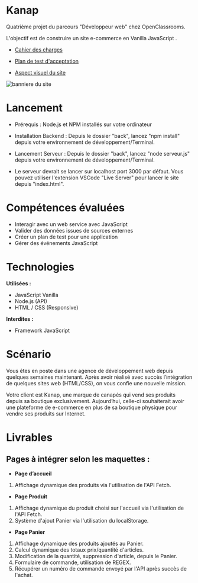 # Kanap

Quatrième projet du parcours "Développeur web" chez OpenClassrooms. 

L'objectif est de construire un site e-commerce en Vanilla JavaScript .

- [Cahier des charges](notes/Kanap%20-%20Specifications%20fonctionnelles.pdf)

- [Plan de test d'acceptation](notes/Kanap%20-%20Plan%20de%20test%20d'acceptation.pdf)

- [Aspect visuel du site](notes/Kanap%20-%20Visuels%20Responsive.pdf)

![banniere du site](/front/images/banniere.png)

# Lancement

- Prérequis  : Node.js et NPM installés sur votre ordinateur

- Installation Backend : Depuis le dossier "back", lancez "npm install" depuis votre environnement de développement/Terminal.

- Lancement Serveur : Depuis le dossier "back", lancez "node serveur.js" depuis votre environnement de développement/Terminal.

- Le serveur devrait se lancer sur localhost port 3000 par défaut. Vous pouvez utiliser l'extension VSCode "Live Server" pour lancer le site depuis "index.html". 

# Compétences évaluées
- Interagir avec un web service avec JavaScript
- Valider des données issues de sources externes
- Créer un plan de test pour une application
- Gérer des événements JavaScript


# Technologies
**Utilisées :** 
- JavaScript Vanilla
- Node.js (API)
- HTML / CSS (Responsive)

**Interdites :** 
- Framework JavaScript

# Scénario
Vous êtes en poste dans une agence de développement web depuis quelques semaines maintenant. Après avoir réalisé avec succès l’intégration de quelques sites web (HTML/CSS), on vous confie une nouvelle mission.

Votre client est Kanap, une marque de canapés qui vend ses produits depuis sa boutique exclusivement. Aujourd’hui, celle-ci souhaiterait avoir une plateforme de e-commerce en plus de sa boutique physique pour vendre ses produits sur Internet.


# Livrables
## Pages à intégrer selon les maquettes :
- **Page d’accueil** 
1. Affichage dynamique des produits via l'utilisation de l'API Fetch.

- **Page Produit**
1. Affichage dynamique du produit choisi sur l'accueil via l'utilisation de l'API Fetch.
2. Système d'ajout Panier via l'utilisation du localStorage.

- **Page Panier**
1. Affichage dynamique des produits ajoutés au Panier.
2. Calcul dynamique des totaux prix/quantité d'articles.
3. Modification de la quantité, suppression d'article, depuis le Panier.
4. Formulaire de commande, utilisation de REGEX.
5. Récupérer un numéro de commande envoyé par l'API après succès de l'achat.



